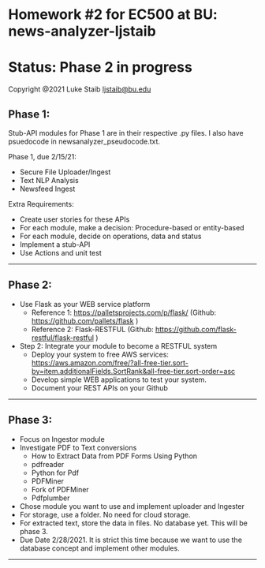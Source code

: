 # Homework #2 for EC500 at BU: news-analyzer-ljstaib

# Status: Phase 2 in progress 

Copyright @2021 
Luke Staib 
ljstaib@bu.edu

Phase 1:
--------------------------------------------------------------------------------------------------------------------------------

Stub-API modules for Phase 1 are in their respective .py files. I also have psuedocode in newsanalyzer_pseudocode.txt.

Phase 1, due 2/15/21:
  - Secure File Uploader/Ingest
  - Text NLP Analysis
  - Newsfeed Ingest

Extra Requirements:
  - Create user stories for these APIs
  - For each module, make a decision:  Procedure-based or entity-based
  - For each module, decide on operations, data and status
  - Implement a stub-API
  - Use Actions and unit test
--------------------------------------------------------------------------------------------------------------------------------

Phase 2:
--------------------------------------------------------------------------------------------------------------------------------

- Use Flask as your WEB service platform
  - Reference 1:  https://palletsprojects.com/p/flask/ (Github:  https://github.com/pallets/flask )
  - Reference 2:  Flask-RESTFUL  (Github:  https://github.com/flask-restful/flask-restful )
- Step 2:  Integrate your module to become a RESTFUL system
  - Deploy your system to free AWS services:  https://aws.amazon.com/free/?all-free-tier.sort-by=item.additionalFields.SortRank&all-free-tier.sort-order=asc
  - Develop simple WEB applications to test your system.
  - Document your REST APIs on your Github
 
--------------------------------------------------------------------------------------------------------------------------------

Phase 3:
--------------------------------------------------------------------------------------------------------------------------------

- Focus on Ingestor module
- Investigate PDF to Text conversions
  - How to Extract Data from PDF Forms Using Python
  - pdfreader
  - Python for Pdf
  - PDFMiner
  - Fork of PDFMiner
  - Pdfplumber
- Chose module you want to use and implement uploader and Ingester
- For storage, use a folder.  No need for cloud storage.
- For extracted text, store the data in files.  No database yet.  This will be phase 3.
- Due Date 2/28/2021.  It is strict this time because we want to use the database concept and implement other modules.

--------------------------------------------------------------------------------------------------------------------------------
